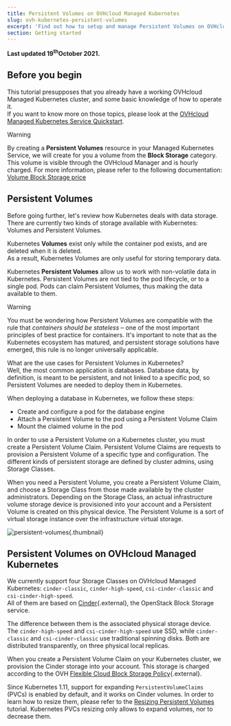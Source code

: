 ```yaml
---
title: Persistent Volumes on OVHcloud Managed Kubernetes
slug: ovh-kubernetes-persistent-volumes
excerpt: 'Find out how to setup and manage Persistent Volumes on OVHcloud Managed Kubernetes'
section: Getting started
---
```


**Last updated 19<sup>th</sup>October 2021.**

## Before you begin

This tutorial presupposes that you already have a working OVHcloud Managed Kubernetes cluster, and some basic knowledge of how to operate it.  
If you want to know more on those topics, please look at the [OVHcloud Managed Kubernetes Service Quickstart](../deploying-hello-world/).

> [!warning]
> By creating a __Persistent Volumes__ resource in your Managed Kubernetes Service, we will create for you a volume from the __Block Storage__ category.
> This volume is visible through the OVHcloud Manager and is hourly charged. For more information, please refer to the following documentation: [Volume Block Storage price](https://www.ovhcloud.com/en-ie/public-cloud/prices/#storage)
>

## Persistent Volumes

Before going further, let's review how Kubernetes deals with data storage.  
There are currently two kinds of storage available with Kubernetes: Volumes and Persistent Volumes.

Kubernetes __Volumes__ exist only while the container pod exists, and are deleted when it is deleted.  
As a result, Kubernetes Volumes are only useful for storing temporary data.

Kubernetes __Persistent Volumes__ allow us to work with non-volatile data in Kubernetes. Persistent Volumes are not tied to the pod lifecycle, or to a single pod. Pods can claim Persistent Volumes, thus making the data available to them.

> [!warning]
> You must be wondering how Persistent Volumes are compatible with the rule that *containers should be stateless* – one of the most important principles of best practice for containers. It's important to note that as the Kubernetes ecosystem has matured, and persistent storage solutions have emerged, this rule is no longer universally applicable.
>

What are the use cases for Persistent Volumes in Kubernetes?  
Well, the most common application is databases. Database data, by definition, is meant to be persistent, and not linked to a specific pod, so Persistent Volumes are needed to deploy them in Kubernetes.

When deploying a database in Kubernetes, we follow these steps:

* Create and configure a pod for the database engine
* Attach a Persistent Volume to the pod using a Persistent Volume Claim
* Mount the claimed volume in the pod

In order to use a Persistent Volume on a Kubernetes cluster, you must create a Persistent Volume Claim. Persistent Volume Claims are requests to provision a Persistent Volume of a specific type and configuration. The different kinds of persistent storage are defined by cluster admins, using Storage Classes.

When you need a Persistent Volume, you create a Persistent Volume Claim, and choose a Storage Class from those made available by the cluster administrators. Depending on the Storage Class, an actual infrastructure volume storage device is provisioned into your account and a Persistent Volume is created on this physical device. The Persistent Volume is a sort of virtual storage instance over the infrastructure virtual storage.

![persistent-volumes](images/working-with-persistent-volumes-01.png){.thumbnail}

## Persistent Volumes on OVHcloud Managed Kubernetes

We currently support four Storage Classes on OVHcloud Managed Kubernetes: `cinder-classic`, `cinder-high-speed`, `csi-cinder-classic` and `csi-cinder-high-speed`.  
All of them are based on [Cinder](https://docs.openstack.org/cinder/latest/){.external}, the OpenStack Block Storage service.

The difference between them is the associated physical storage device. The `cinder-high-speed` and `csi-cinder-high-speed` use SSD, while `cinder-classic` and `csi-cinder-classic` use traditional spinning disks. Both are distributed transparently, on three physical local replicas.

When you create a Persistent Volume Claim on your Kubernetes cluster, we provision the Cinder storage into your account. This storage is charged according to the OVH [Flexible Cloud Block Storage Policy](https://www.ovhcloud.com/en/public-cloud/block-storage/){.external}.

Since Kubernetes 1.11, support for expanding `PersistentVolumeClaims` (PVCs) is enabled by default, and it works on Cinder volumes. In order to learn how to resize them, please refer to the [Resizing Persistent Volumes](../resizing-persistent-volumes/) tutorial. Kubernetes PVCs resizing only allows to expand volumes, nor to decrease them.
